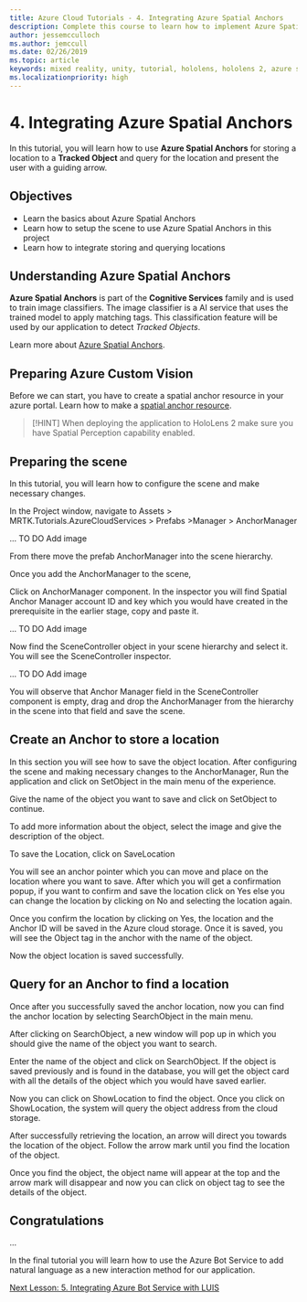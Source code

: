 ```yaml
---
title: Azure Cloud Tutorials - 4. Integrating Azure Spatial Anchors
description: Complete this course to learn how to implement Azure Spatial Anchors within a HoloLens 2 application.
author: jessemcculloch
ms.author: jemccull
ms.date: 02/26/2019
ms.topic: article
keywords: mixed reality, unity, tutorial, hololens, hololens 2, azure spatial anchors
ms.localizationpriority: high
---
```


# 4. Integrating Azure Spatial Anchors

In this tutorial, you will learn how to use **Azure Spatial Anchors** for storing a location to a **Tracked Object** and query for the location and present the user with a guiding arrow.

## Objectives

* Learn the basics about Azure Spatial Anchors
* Learn how to setup the scene to use Azure Spatial Anchors in this project
* Learn how to integrate storing and querying locations

## Understanding Azure Spatial Anchors

**Azure Spatial Anchors** is part of the **Cognitive Services** family and is used to train image classifiers. The image classifier is a AI service that uses the trained model to apply matching tags. This classification feature will be used by our application to detect *Tracked Objects*.

Learn more about [Azure Spatial Anchors](https://docs.microsoft.com/en-us/azure/spatial-anchors/overview).

## Preparing Azure Custom Vision

Before we can start, you have to create a spatial anchor resource in your azure portal.
Learn how to make a [spatial anchor resource](https://docs.microsoft.com/en-us/azure/spatial-anchors/quickstarts/get-started-hololens#create-a-spatial-anchors-resource).

> [!HINT]
> When deploying the application to HoloLens 2 make sure you have Spatial Perception capability enabled.

## Preparing the scene

In this tutorial, you will learn how to configure the scene and make necessary changes.

In the Project window, navigate to 
Assets > MRTK.Tutorials.AzureCloudServices > Prefabs >Manager > AnchorManager

... TO DO Add image

From there move the prefab AnchorManager into the scene hierarchy.

Once you add the AnchorManager to the scene,

Click on AnchorManager component. In the inspector you will find Spatial Anchor Manager account ID and key which you would have created in the prerequisite in the earlier stage, copy and paste it.

... TO DO Add image

Now find the SceneController object in your scene hierarchy and select it. You will see the SceneController inspector.

... TO DO Add image

You will observe that Anchor Manager field in the SceneController component is empty, drag and drop the AnchorManager from the hierarchy in the scene into that field and save the scene.


## Create an Anchor to store a location

In this section you will see how to save the object location.
After configuring the scene and making necessary changes to the AnchorManager,
Run the application and click on SetObject in the main menu of the experience.

Give the name of the object you want to save and click on SetObject to continue.

To add more information about the object, select the image and give the description of the object.

To save the Location, click on SaveLocation

You will see an anchor pointer which you can move and place on the location where you want to save. After which you will get a confirmation popup, if you want to confirm and save the location click on Yes else you can change the location by clicking on No and selecting the location again.

Once you confirm the location by clicking on Yes, the location and the Anchor ID will be saved in the Azure cloud storage. Once it is saved, you will see the Object tag in the anchor with the name of the object. 

Now the object location is saved successfully.


## Query for an Anchor to find a location

Once after you successfully saved the anchor location, now you can find the anchor location by selecting SearchObject in the main menu.

After clicking on SearchObject, a new window will pop up in which you should give the name of the object you want to search.

Enter the name of the object and click on SearchObject. If the object is saved previously and is found in the database, you will get the object card with all the details of the object which you would have saved earlier.

Now you can click on ShowLocation to find the object. Once you click on ShowLocation, the system will query the object address from the cloud storage.

After successfully retrieving the location, an arrow will direct you towards the location of the object. Follow the arrow mark until you find the location of the object.

Once you find the object, the object name will appear at the top and the arrow mark will disappear and now you can click on object tag to see the details of the object. 


## Congratulations

...

In the final tutorial you will learn how to use the Azure Bot Service to add natural language as a new interaction method for our application.

[Next Lesson: 5. Integrating Azure Bot Service with LUIS](mrlearning-azure-05.md)
